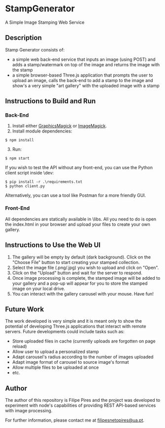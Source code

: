 # StampGenerator
A Simple Image Stamping Web Service

## Description

Stamp Generator consists of: 
- a simple web back-end service that inputs an image (using POST) and adds a stamp/watermark on top of the image and returns the image with the stamp
- a simple browser-based Three.js application that prompts the user to upload an image, calls the back-end to add a stamp to the image and show's a very simple "art gallery" with the uploaded image with a stamp

## Instructions to Build and Run

### Back-End

1. Install either [GraphicsMagick](http://www.graphicsmagick.org/) or [ImageMagick](https://imagemagick.org/index.php).
2. Install module dependencies:
```console
$ npm install
```
3. Run:
```console
$ npm start
```

If you wish to test the API without any front-end, you can use the Python client script inside \dev:
```console
$ pip install -r .\requirements.txt
$ python client.py
```
Alternatively, you can use a tool like Postman for a more friendly GUI.

### Front-End

All dependencies are statically available in \libs.
All you need to do is open the index.html in your browser and upload your files to create your own gallery.

## Instructions to Use the Web UI

1. The gallery will be empty by default (dark background). Click on the "Choose File" button to start creating your stamped collection. 
2. Select the image file (.png/.jpg) you wish to upload and click on "Open".
3. Click on the "Upload" button and wait for the server to respond.
4. Once image processing is complete, the stamped image will be added to your gallery and a pop-up will appear for you to store the stamped image on your local drive.
5. You can interact with the gallery carousel with your mouse. Have fun!

## Future Work

The work developed is very simple and it is meant only to show the potential of developing Three.js applications that interact with remote servers.
Future developments could include tasks such as:
- Store uploaded files in cache (currently uploads are forgotten on page reload)
- Allow user to upload a personalized stamp
- Adapt carousel's radius according to the number of images uploaded
- Adapt image format of carousel to source image's format
- Allow multiple files to be uploaded at once
- etc.

## Author

The author of this repository is Filipe Pires and the project was developed to experiment with node's capabilities of providing REST API-based services with image processing.

For further information, please contact me at filipesnetopires@ua.pt.
